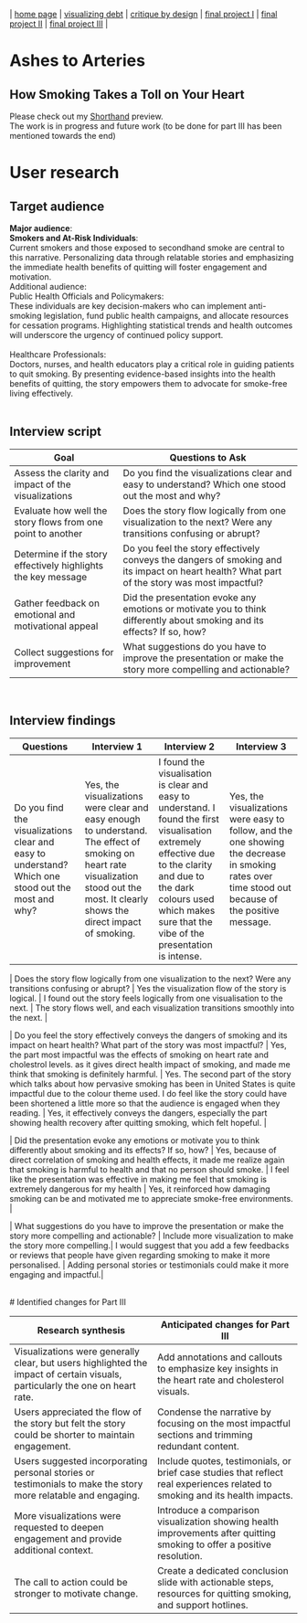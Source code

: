 | [home page](https://adityakolpe.github.io/Data-Canvas/) | [visualizing debt](visualizing-government-debt) | [critique by design](critique-by-design) | [final project I](final-project-part-one) | [final project II](final-project-part-two) | [final project III](final-project-part-three) |
<br/>
# Ashes to Arteries 
## How Smoking Takes a Toll on Your Heart

Please check out my [Shorthand](https://preview.shorthand.com/vu8hdHDRmzgadAs8) preview. <br/>
The work is in progress and future work (to be done for part III has been mentioned towards the end)<br/>

# User research 
## Target audience 
**Major audience**:<br/>
**Smokers and At-Risk Individuals**: <br/>
Current smokers and those exposed to secondhand smoke are central to this narrative. Personalizing data through relatable stories and emphasizing the immediate health benefits of quitting will foster engagement and motivation.
<br/>
Additional audience:<br/>
Public Health Officials and Policymakers: <br/>
These individuals are key decision-makers who can implement anti-smoking legislation, fund public health campaigns, and allocate resources for cessation programs. Highlighting statistical trends and health outcomes will underscore the urgency of continued policy support.<br/>
<br/>
Healthcare Professionals: <br/>
Doctors, nurses, and health educators play a critical role in guiding patients to quit smoking. By presenting evidence-based insights into the health benefits of quitting, the story empowers them to advocate for smoke-free living effectively.<br/>
<br/>

## Interview script <br/>

| Goal | Questions to Ask |
|-------------------------|--------------------------------|
| Assess the clarity and impact of the visualizations | Do you find the visualizations clear and easy to understand? Which one stood out the most and why? |
| Evaluate how well the story flows from one point to another | Does the story flow logically from one visualization to the next? Were any transitions confusing or abrupt? |
| Determine if the story effectively highlights the key message | Do you feel the story effectively conveys the dangers of smoking and its impact on heart health? What part of the story was most impactful? |
| Gather feedback on emotional and motivational appeal | Did the presentation evoke any emotions or motivate you to think differently about smoking and its effects? If so, how? |
| Collect suggestions for improvement | What suggestions do you have to improve the presentation or make the story more compelling and actionable? |
<br/>

## Interview findings <br/>

| Questions               | Interview 1 | Interview 2 | Interview 3 |
|-------------------------|--------------------------------|-------------|-------------|
| Do you find the visualizations clear and easy to understand? Which one stood out the most and why?| Yes, the visualizations were clear and easy enough to understand. The effect of smoking on heart rate visualization stood out the most. It clearly shows the direct impact of smoking. | I found the visualisation is clear and easy to understand. I found the first visualisation extremely effective due to the clarity and due to the dark colours used which makes sure that the vibe of the presentation is intense. | Yes, the visualizations were easy to follow, and the one showing the decrease in smoking rates over time stood out because of the positive message. |

| Does the story flow logically from one visualization to the next? Were any transitions confusing or abrupt? | Yes the visualization flow of the story is logical. | I found out the story feels logically from one visualisation to the next. | The story flows well, and each visualization transitions smoothly into the next. |

| Do you feel the story effectively conveys the dangers of smoking and its impact on heart health? What part of the story was most impactful? | Yes, the part most impactful was the effects of smoking on heart rate and cholestrol levels. as it gives direct health impact of smoking, and made me think that smoking is definitely harmful. | Yes. The second part of the story which talks about how pervasive smoking has been in United States is quite impactful due to the colour theme used. I do feel like the story could have been shortened a little more so that the audience is engaged when they reading. | Yes, it effectively conveys the dangers, especially the part showing health recovery after quitting smoking, which felt hopeful. |

| Did the presentation evoke any emotions or motivate you to think differently about smoking and its effects? If so, how? | Yes, because of direct correlation of smoking and health effects, it made me realize again that smoking is harmful to health and that no person should smoke. | I feel like the presentation was effective in making me feel that smoking is extremely dangerous for my health | Yes, it reinforced how damaging smoking can be and motivated me to appreciate smoke-free environments. |

| What suggestions do you have to improve the presentation or make the story more compelling and actionable? | Include more visualization to make the story more compelling.| I would suggest that you add a few feedbacks or reviews that people have given regarding smoking to make it more personalised. | Adding personal stories or testimonials could make it more engaging and impactful.|

<br/>
# Identified changes for Part III <br/>

| Research synthesis                       | Anticipated changes for Part III                                                |
|------------------------------------------|---------------------------------------------------------------------------------|
| Visualizations were generally clear, but users highlighted the impact of certain visuals, particularly the one on heart rate. | Add annotations and callouts to emphasize key insights in the heart rate and cholesterol visuals. |
| Users appreciated the flow of the story but felt the story could be shorter to maintain engagement. | Condense the narrative by focusing on the most impactful sections and trimming redundant content.|
| Users suggested incorporating personal stories or testimonials to make the story more relatable and engaging. | Include quotes, testimonials, or brief case studies that reflect real experiences related to smoking and its health impacts. |
| More visualizations were requested to deepen engagement and provide additional context. | Introduce a comparison visualization showing health improvements after quitting smoking to offer a positive resolution. |
| The call to action could be stronger to motivate change. | Create a dedicated conclusion slide with actionable steps, resources for quitting smoking, and support hotlines. |
<br/>


